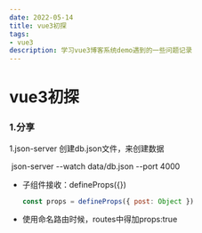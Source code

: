 ```yaml
---
date: 2022-05-14
title: vue3初探
tags:
- vue3
description: 学习vue3博客系统demo遇到的一些问题记录
---
```

# vue3初探
### 1.分享

1.json-server 创建db.json文件，来创建数据

​	json-server --watch data/db.json --port 4000

* 子组件接收：defineProps({}) 

  ```javascript
  const props = defineProps({ post: Object })
  ```

* 使用命名路由时候，routes中得加props:true